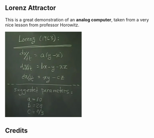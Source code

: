 ## Lorenz Attractor

This is a great demonstration of an **analog computer**, taken from a very nice lesson
from professor Horowitz.

<img src="https://github.com/Analog741/Lorenz-Attractor/blob/main/pictures/equations.JPG" alt="Lorenz attractor equation" style="width:50%;"/>

## Credits
